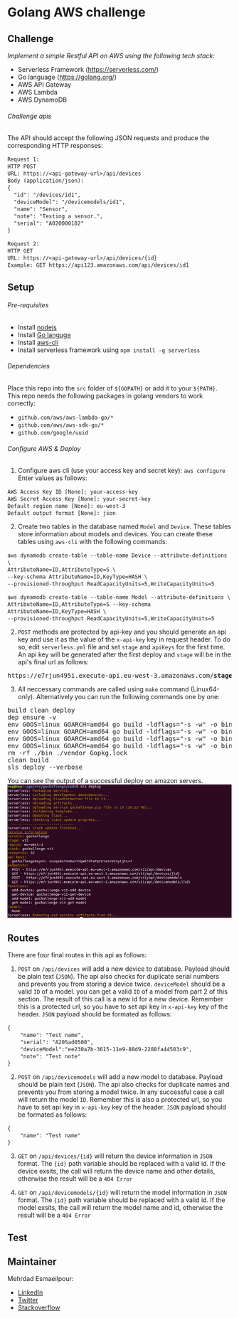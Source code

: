 # Golang AWS challenge

## Challenge
*Implement a simple Restful API on AWS using the following tech stack:*
- Serverless Framework (https://serverless.com/) 
- Go language (https://golang.org/) 
- AWS API Gateway
- AWS Lambda
- AWS DynamoDB

###### Challenge apis
The API should accept the following JSON requests and produce the corresponding HTTP responses:
```
Request 1:
HTTP POST
URL: https://<api-gateway-url>/api/devices
Body (application/json):
{
  "id": "/devices/id1",
  "deviceModel": "/devicemodels/id1",
  "name": "Sensor",
  "note": "Testing a sensor.",
  "serial": "A020000102"
}
```

```
Request 2:
HTTP GET
URL: https://<api-gateway-url>/api/devices/{id}
Example: GET https://api123.amazonaws.com/api/devices/id1
```

## Setup
###### Pre-requisites
- Install [nodejs](https://nodejs.org/en/download/)
- Install [Go languge](https://golang.org/doc/install)
- Install [aws-cli](https://docs.aws.amazon.com/cli/latest/userguide/cli-chap-install.html)
- Install serverless framework using `npm install -g serverless`

###### Dependencies
Place this repo into the `src` folder of `${GOPATH}` or add it to your `${PATH}`. This repo needs the following packages in golang vendors to work correctly:
- `github.com/aws/aws-lambda-go/*`
- `github.com/aws/aws-sdk-go/*`
- `github.com/google/uuid`
###### Configure AWS & Deploy
1. Configure aws cli (use your access key and secret key):
`aws configure`
Enter values as follows:
```
AWS Access Key ID [None]: your-access-key
AWS Secret Access Key [None]: your-secret-key
Default region name [None]: eu-west-3
Default output format [None]: json
```
2. Create two tables in the database named `Model` and `Device`. These tables store information about models and devices. You can create these tables using `aws-cli` with the following commands:
```
aws dynamodb create-table --table-name Device --attribute-definitions \
AttributeName=ID,AttributeType=S \
--key-schema AttributeName=ID,KeyType=HASH \
--provisioned-throughput ReadCapacityUnits=5,WriteCapacityUnits=5
```
```
aws dynamodb create-table --table-name Model --attribute-definitions \
AttributeName=ID,AttributeType=S --key-schema AttributeName=ID,KeyType=HASH \
--provisioned-throughput ReadCapacityUnits=5,WriteCapacityUnits=5
```
2. `POST` methods are protected by api-key and you should generate an api key and use it as the value of the `x-api-key` key in request header. To do so, edit `serverless.yml` file and set `stage` and `apiKeys` for the first time. An api key will be generated after the first deploy and `stage` will be in the api's final url as follows:
<pre>
https://e7rjun495i.execute-api.eu-west-3.amazonaws.com/<b>stage</b>/api/devices
</pre>

3. All neccessary commands are called using `make` command (Linux64-only). Alternatively you can run the following commands one by one:
<pre>
build clean deploy
dep ensure -v
env GOOS=linux GOARCH=amd64 go build -ldflags="-s -w" -o bin/addModel addModel/main.go
env GOOS=linux GOARCH=amd64 go build -ldflags="-s -w" -o bin/addDevice addDevice/main.go
env GOOS=linux GOARCH=amd64 go build -ldflags="-s -w" -o bin/getDevice getDevice/main.go
env GOOS=linux GOARCH=amd64 go build -ldflags="-s -w" -o bin/getModel getModel/main.go
rm -rf ./bin ./vendor Gopkg.lock
clean build
sls deploy --verbose
</pre>

You can see the output of a successful deploy on amazon servers.
![Terminal Output](img/terminal.png?raw=true "Terminal Output")

## Routes
There are four final routes in this api as follows:
1. `POST` on `/api/devices` will add a new device to database. Payload should be plain text (`JSON`). The api also checks for duplicate serial numbers and prevents you from storing a device twice. `deviceModel` should be a valid `ID` of a model. you can get a valid `ID` of a model from part 2 of this section. The result of this call is a new id for a new device. Remember this is a protected url, so you have to set api key in `x-api-key` key of the header. `JSON` payload should be formated as follows:
```
{
	"name": "Test name",
	"serial": "A205ad0500",
	"deviceModel":"ee230a7b-3615-11e9-88d9-2288fa44503c9",
	"note": "Test note"
}
```

2. `POST` on `/api/devicemodels` will add a new model to database. Payload should be plain text (`JSON`). The api also checks for duplicate names and prevents you from storing a model twice. In any successful case a call will return the model `ID`. Remember this is also a protected url, so you have to set api key in `x-api-key` key of the header. `JSON` payload should be formated as follows:
```
{
	"name": "Test name"
}
```

3. `GET` on `/api/devices/{id}` will return the device information in `JSON` format. The `{id}` path variable should be replaced with a valid id. If the device exsits, the call will return the device name and other details, otherwise the result will be a `404 Error`

4. `GET` on `/api/devicemodels/{id}` will return the model information in `JSON` format. The `{id}` path variable should be replaced with a valid id. If the model exsits, the call will return the model name and id, otherwise the result will be a `404 Error`
## Test

## Maintainer
Mehrdad Esmaeilpour:
- [LinkedIn](https://www.linkedin.com/in/mehrdadep/)
- [Twitter](https://twitter.com/mehrdadep)
- [Stackoverflow](https://stackoverflow.com/users/8844510/mehrdadep)